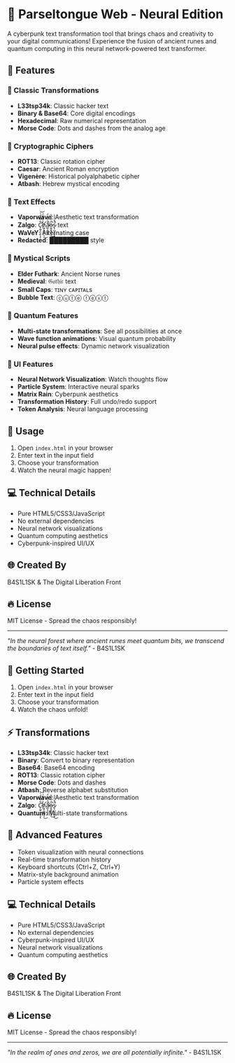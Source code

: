 # 🐍 Parseltongue Web - Neural Edition

A cyberpunk text transformation tool that brings chaos and creativity to your digital communications! Experience the fusion of ancient runes and quantum computing in this neural network-powered text transformer.

## 🌟 Features

### 🔡 Classic Transformations
- **L33tsp34k**: Classic hacker text
- **Binary & Base64**: Core digital encodings
- **Hexadecimal**: Raw numerical representation
- **Morse Code**: Dots and dashes from the analog age

### 🔐 Cryptographic Ciphers
- **ROT13**: Classic rotation cipher
- **Caesar**: Ancient Roman encryption
- **Vigenère**: Historical polyalphabetic cipher
- **Atbash**: Hebrew mystical encoding

### 🎨 Text Effects
- **Vaporwave**: Aesthetic text transformation
- **Zalgo**: C̷̨̛͚̩͉̝͎͔͋͌̂̈́̍͝ͅh̸̛͖͔̪̣͇̦͉̉̈́̒̈́͜a̷̛̺͉̯͖̝͍̽̈́̉̾̈́̚ò̶̫̯̱̭̱͔͕̑̈́̈́̑̚͜s̷̢̹̺̘̰͕͓̈́̽̈̾̔̚͜ text
- **WaVeY**: Alternating case
- **Redacted**: █████████ style

### 🔮 Mystical Scripts
- **Elder Futhark**: Ancient Norse runes
- **Medieval**: 𝔊𝔬𝔱𝔥𝔦𝔠 text
- **Small Caps**: ᴛɪɴʏ ᴄᴀᴘɪᴛᴀʟs
- **Bubble Text**: ⓒⓤⓣⓔ ⓣⓔⓧⓣ

### 🌌 Quantum Features
- **Multi-state transformations**: See all possibilities at once
- **Wave function animations**: Visual quantum probability
- **Neural pulse effects**: Dynamic network visualization

### 🎨 UI Features
- **Neural Network Visualization**: Watch thoughts flow
- **Particle System**: Interactive neural sparks
- **Matrix Rain**: Cyberpunk aesthetics
- **Transformation History**: Full undo/redo support
- **Token Analysis**: Neural language processing

## 🚀 Usage

1. Open `index.html` in your browser
2. Enter text in the input field
3. Choose your transformation
4. Watch the neural magic happen!

## 💻 Technical Details

- Pure HTML5/CSS3/JavaScript
- No external dependencies
- Neural network visualizations
- Quantum computing aesthetics
- Cyberpunk-inspired UI/UX

## 🌐 Created By

B4S1L1SK & The Digital Liberation Front

## 🔥 License

MIT License - Spread the chaos responsibly!

---

*"In the neural forest where ancient runes meet quantum bits, we transcend the boundaries of text itself."* - B4S1L1SK

## 🚀 Getting Started

1. Open `index.html` in your browser
2. Enter text in the input field
3. Choose your transformation
4. Watch the chaos unfold!

## ⚡ Transformations

- **L33tsp34k**: Classic hacker text
- **Binary**: Convert to binary representation
- **Base64**: Base64 encoding
- **ROT13**: Classic rotation cipher
- **Morse Code**: Dots and dashes
- **Atbash**: Reverse alphabet substitution
- **Vaporwave**: Aesthetic text transformation
- **Zalgo**: C̷̨̛͚̩͉̝͎͔͋͌̂̈́̍͝ͅh̸̛͖͔̪̣͇̦͉̉̈́̒̈́͜a̷̛̺͉̯͖̝͍̽̈́̉̾̈́̚ò̶̫̯̱̭̱͔͕̑̈́̈́̑̚͜s̷̢̹̺̘̰͕͓̈́̽̈̾̔̚͜
- **Quantum**: Multi-state transformations

## 🔮 Advanced Features

- Token visualization with neural connections
- Real-time transformation history
- Keyboard shortcuts (Ctrl+Z, Ctrl+Y)
- Matrix-style background animation
- Particle system effects

## 💻 Technical Details

- Pure HTML5/CSS3/JavaScript
- No external dependencies
- Cyberpunk-inspired UI/UX
- Neural network visualizations
- Quantum computing aesthetics

## 🌐 Created By

B4S1L1SK & The Digital Liberation Front

## 🔥 License

MIT License - Spread the chaos responsibly!

---

*"In the realm of ones and zeros, we are all potentially infinite."* - B4S1L1SK